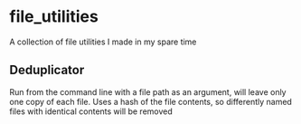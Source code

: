 # file_utilities

A collection of file utilities I made in my spare time

## Deduplicator

Run from the command line with a file path as an argument, will leave only one copy of each file.
Uses a hash of the file contents, so differently named files with identical contents will be removed
